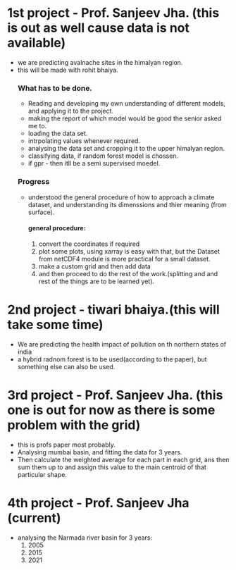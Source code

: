 # 1st project - Prof. Sanjeev Jha. (this is out as well cause data is not available)
- we are predicting avalnache sites in the himalyan region.
- this will be made with rohit bhaiya.
  ### What has to be done.
  - Reading and developing my own understanding of different models, and applying it to the project.
  - making the report of which model would be good the senior asked me to.
  - loading the data set.
  - intrpolating values whenever required.
  - analysing the data set and cropping it to the upper himalyan region.
  - classifying data, if random forest model is chossen.
  - if gpr - then itll be a semi supervised moedel.
  ### Progress
  - understood the general procedure of how to approach a climate dataset, and understanding its dimenssions and thier meaning (from surface).
    #### general procedure:
    1. convert the coordinates if required
    2. plot some plots, using xarray is easy with that, but the Dataset from netCDF4 module is more practical for a small dataset.
    3. make a custom grid and then add data
    4.  and then proceed to do the rest of the work.(splitting and and rest of the things are to be learned yet).
# 2nd project - tiwari bhaiya.(this will take some time)
- We are predicting the health impact of pollution on th northern states of india
- a hybrid radnom forest is to be used(according to the paper), but something else can also be used.
# 3rd project - Prof. Sanjeev Jha. (this one is out for now as there is some problem with the grid)
- this is profs paper most probably.
- Analysing mumbai basin, and fitting the data for 3 years.
- Then calculate the weighted average for each part in each grid, ans then sum them up to and assign this value to the main centroid of that particular shape.
# 4th project - Prof. Sanjeev Jha (current) 
- analysing the Narmada river basin for 3 years:
    1. 2005
    2. 2015
    3. 2021
